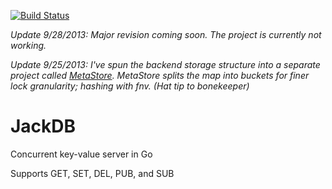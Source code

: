 [![Build Status](https://travis-ci.org/tristanwietsma/jackdb.png?branch=master)](https://travis-ci.org/tristanwietsma/jackdb)

_Update 9/28/2013: Major revision coming soon. The project is currently not working._

_Update 9/25/2013: I've spun the backend storage structure into a separate project called [MetaStore](https://github.com/tristanwietsma/metastore). MetaStore splits the map into buckets for finer lock granularity; hashing with fnv. (Hat tip to bonekeeper)_

JackDB
======

Concurrent key-value server in Go

Supports GET, SET, DEL, PUB, and SUB
